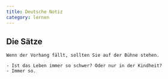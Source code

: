 ```yaml
---
title: Deutsche Notiz
category: lernen
---
```


## Die Sätze

```
Wenn der Vorhang fällt, sollten Sie auf der Bühne stehen.
```

```
- Ist das Leben immer so schwer? Oder nur in der Kindheit?
- Immer so.
```